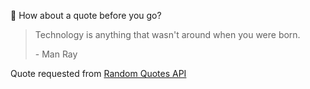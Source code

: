 📣 How about a quote before you go?

> Technology is anything that wasn't around when you were born.
>
> <p>- Man Ray</p>

Quote requested from [Random Quotes API](https://github.com/lukePeavey/quotable)
